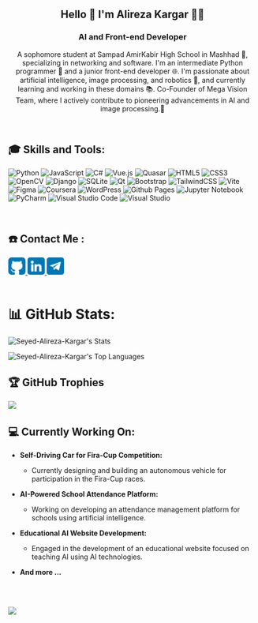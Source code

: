 <h2 align="center">Hello 👋 I'm Alireza Kargar 👨‍💻</h2>
<h3 align="center">AI and Front-end Developer</h3>
<p align="center">
A sophomore student at Sampad AmirKabir High School in Mashhad 🏫, specializing in networking and software. I'm an intermediate Python programmer 🐍 and a junior front-end developer 🌐. I'm passionate about artificial intelligence, image processing, and robotics 🤖, and currently learning and working in these domains 📚. Co-Founder of Mega Vision Team, where I actively contribute to pioneering advancements in AI and image processing.🚀</p>
<br/>
<h2>🎓 Skills and Tools:</h2>


![Python](https://img.shields.io/badge/python-3670A0?style=for-the-badge&logo=python&logoColor=ffdd54)
![JavaScript](https://img.shields.io/badge/javascript-%23323330.svg?style=for-the-badge&logo=javascript&logoColor=%23F7DF1E)
![C#](https://img.shields.io/badge/c%23-%23239120.svg?style=for-the-badge&logo=csharp&logoColor=white) 
![Vue.js](https://img.shields.io/badge/vuejs-%2335495e.svg?style=for-the-badge&logo=vuedotjs&logoColor=%234FC08D)
![Quasar](https://img.shields.io/badge/Quasar-16B7FB?style=for-the-badge&logo=quasar&logoColor=black)
![HTML5](https://img.shields.io/badge/html5-%23E34F26.svg?style=for-the-badge&logo=html5&logoColor=white)
![CSS3](https://img.shields.io/badge/css3-%231572B6.svg?style=for-the-badge&logo=css3&logoColor=white)
![OpenCV](https://img.shields.io/badge/opencv-%23white.svg?style=for-the-badge&logo=opencv&logoColor=white)
![Django](https://img.shields.io/badge/django-%23092E20.svg?style=for-the-badge&logo=django&logoColor=white)
![SQLite](https://img.shields.io/badge/sqlite-%2307405e.svg?style=for-the-badge&logo=sqlite&logoColor=white)
![Qt](https://img.shields.io/badge/Qt-%23217346.svg?style=for-the-badge&logo=Qt&logoColor=white)
![Bootstrap](https://img.shields.io/badge/bootstrap-%238511FA.svg?style=for-the-badge&logo=bootstrap&logoColor=white)
![TailwindCSS](https://img.shields.io/badge/tailwindcss-%2338B2AC.svg?style=for-the-badge&logo=tailwind-css&logoColor=white)
![Vite](https://img.shields.io/badge/vite-%23646CFF.svg?style=for-the-badge&logo=vite&logoColor=white)
![Figma](https://img.shields.io/badge/figma-%23F24E1E.svg?style=for-the-badge&logo=figma&logoColor=white)
![Coursera](https://img.shields.io/badge/Coursera-%230056D2.svg?style=for-the-badge&logo=Coursera&logoColor=white)
![WordPress](https://img.shields.io/badge/WordPress-%23117AC9.svg?style=for-the-badge&logo=WordPress&logoColor=white)
![Github Pages](https://img.shields.io/badge/github%20pages-121013?style=for-the-badge&logo=github&logoColor=white)
![Jupyter Notebook](https://img.shields.io/badge/jupyter-%23FA0F00.svg?style=for-the-badge&logo=jupyter&logoColor=white)
![PyCharm](https://img.shields.io/badge/pycharm-143?style=for-the-badge&logo=pycharm&logoColor=black&color=black&labelColor=green)
![Visual Studio Code](https://img.shields.io/badge/Visual%20Studio%20Code-0078d7.svg?style=for-the-badge&logo=visual-studio-code&logoColor=white)
![Visual Studio](https://img.shields.io/badge/Visual%20Studio-5C2D91.svg?style=for-the-badge&logo=visual-studio&logoColor=white)


<br>
<h2>☎️ Contact Me :</h2>
<a href="https://github.com/Seyed-Alireza-Kargar">
<img src="https://github.com/Seyed-Alireza-Kargar/Seyed-Alireza-Kargar/blob/main/icons/github.png?raw=true" width=35 alt="github">
</a>
<a href="www.linkedin.com/in/seyed-alireza-kargar">
<img src="https://github.com/Seyed-Alireza-Kargar/Seyed-Alireza-Kargar/blob/main/icons/linkedin.png?raw=true" width="35" alt="linkedin">
</a>
<a href="https://t.me/Alirza_kr">
<img src="https://github.com/Seyed-Alireza-Kargar/Seyed-Alireza-Kargar/blob/main/icons/telegram.png?raw=true" width="35" alt="telegram">
</a>

<br>
<!-- <h2>🌱 Currently Learning:</h2>
<h3 align="left">🔮 Python | 80%</h3>
<img align="left" src="https://github.com/Seyed-Alireza-Kargar/Seyed-Alireza-Kargar/blob/main/icons/blue-bar.jpg?raw=true" width="400px" height="16px">
<br>
<h3 align="left">🔮 OpenCV | 65%</h3>
<img align="left" src="https://github.com/Seyed-Alireza-Kargar/Seyed-Alireza-Kargar/blob/main/icons/blue-bar.jpg?raw=true" width="325px" height="16px">
<br>
<h3 align="left">🔮 Vue.js/Quasar | 55%</h3>
<img align="left" src="https://github.com/Seyed-Alireza-Kargar/Seyed-Alireza-Kargar/blob/main/icons/blue-bar.jpg?raw=true" width="275px" height="16px">
<br>
<h3 align="left">🔮 Bootstrap - Tailwind | 75%</h3>
<img align="left" src="https://github.com/Seyed-Alireza-Kargar/Seyed-Alireza-Kargar/blob/main/icons/blue-bar.jpg?raw=true" width="375px" height="16px">
<br>
<h3 align="left">🔮 Machine Learning | 30%</h3>
<img align="left" src="https://github.com/Seyed-Alireza-Kargar/Seyed-Alireza-Kargar/blob/main/icons/blue-bar.jpg?raw=true" width="150px" height="16px">
<br>
 -->
<br>

# 📊 GitHub Stats:
![Seyed-Alireza-Kargar's Stats](https://github-readme-stats.vercel.app/api?username=Seyed-Alireza-Kargar&theme=ayu-mirage&show_icons=true&hide_border=true&count_private=true)

![Seyed-Alireza-Kargar's Top Languages](https://github-readme-stats.vercel.app/api/top-langs/?username=Seyed-Alireza-Kargar&theme=ayu-mirage&show_icons=true&hide_border=true&layout=compact)

## 🏆 GitHub Trophies
![](https://github-profile-trophy.vercel.app/?username=Seyed-Alireza-Kargar&theme=matrix&no-frame=false&no-bg=true&margin-w=4)

<h2>💻 Currently Working On: </h2>

- **Self-Driving Car for Fira-Cup Competition:**
  - Currently designing and building an autonomous vehicle for participation in the Fira-Cup races.

- **AI-Powered School Attendance Platform:**
  - Working on developing an attendance management platform for schools using artificial intelligence.

- **Educational AI Website Development:**
  - Engaged in the development of an educational website focused on teaching AI using AI technologies.

- **And more ...**




<br>
<br>

[![](https://visitcount.itsvg.in/api?id=Seyed-Alireza-Kargar&label=Profile%20Views&pretty=true)](https://visitcount.itsvg.in)

<!-- Proudly created with GPRM ( https://gprm.itsvg.in ) -->
